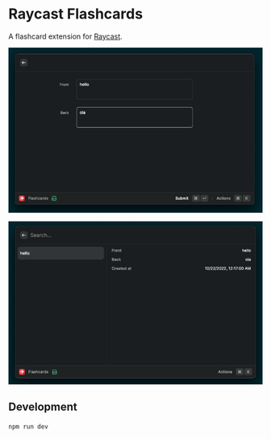 # Raycast Flashcards

A flashcard extension for [Raycast](https://www.raycast.com/).

![create.png](https://raw.githubusercontent.com/glaucocustodio/raycast-flashcards/master/create.png)

![list.png](https://raw.githubusercontent.com/glaucocustodio/raycast-flashcards/master/list.png)

## Development

```sh
npm run dev
```
